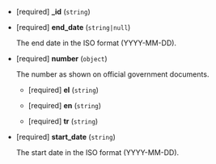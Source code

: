 * [required] **_id** (`string`)

* [required] **end_date** (`string|null`)

    The end date in the ISO format (YYYY-MM-DD).

* [required] **number** (`object`)

    The number as shown on official government documents.

    * [required] **el** (`string`)

    * [required] **en** (`string`)

    * [required] **tr** (`string`)

* [required] **start_date** (`string`)

    The start date in the ISO format (YYYY-MM-DD).
